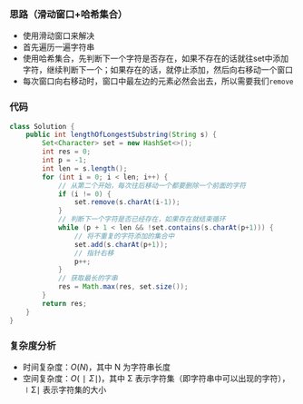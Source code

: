 ### 思路（滑动窗口+哈希集合）

-   使用滑动窗口来解决
-   首先遍历一遍字符串
-   使用哈希集合，先判断下一个字符是否存在，如果不存在的话就往set中添加字符，继续判断下一个；如果存在的话，就停止添加，然后向右移动一个窗口
-   每次窗口向右移动时，窗口中最左边的元素必然会出去，所以需要我们`remove`

### 代码


```java
class Solution {
    public int lengthOfLongestSubstring(String s) {
        Set<Character> set = new HashSet<>();
        int res = 0;
        int p = -1;
        int len = s.length();
        for (int i = 0; i < len; i++) {
            // 从第二个开始，每次往后移动一个都要删除一个前面的字符
            if (i != 0) {
                set.remove(s.charAt(i-1));
            }
            // 判断下一个字符是否已经存在，如果存在就结束循环
            while (p + 1 < len && !set.contains(s.charAt(p+1))) {
                // 将不重复的字符添加的集合中
                set.add(s.charAt(p+1));
                // 指针右移
                p++;
            }
            // 获取最长的字串
            res = Math.max(res, set.size());
        }
        return res;
    }
}
```

### **复杂度分析**

- 时间复杂度：$O(N)$，其中 N 为字符串长度
- 空间复杂度：$O(∣Σ∣)$，其中 Σ 表示字符集（即字符串中可以出现的字符），∣Σ∣ 表示字符集的大小